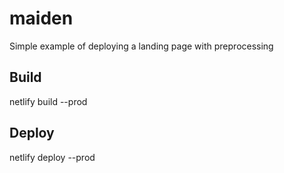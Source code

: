 # maiden
Simple example of deploying a landing page with preprocessing

## Build
netlify build --prod
## Deploy
netlify deploy --prod